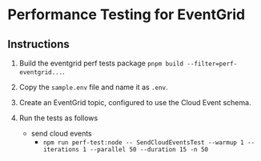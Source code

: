 # Performance Testing for EventGrid

## Instructions

1. Build the eventgrid perf tests package `pnpm build --filter=perf-eventgrid...`.
2. Copy the `sample.env` file and name it as `.env`.
3. Create an EventGrid topic, configured to use the Cloud Event schema.
4. Run the tests as follows

   - send cloud events
     - `npm run perf-test:node -- SendCloudEventsTest --warmup 1 --iterations 1 --parallel 50 --duration 15 -n 50`
